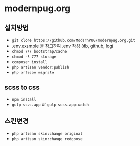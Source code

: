# modernpug.org

## 설치방법
- `git clone https://github.com/ModernPUG/modernpug.org.git`
- .env.example 을 참고하여 .env 작성 (db, github, log)
- `chmod 777 bootstrap/cache`
- `chmod -R 777 storage`
- `composer install`
- `php artisan vendor:publish`
- `php artisan migrate`

## scss to css
- `npm install`
- `gulp scss.app` or `gulp scss.app:watch`

## 스킨변경
- `php artisan skin:change original`
- `php artisan skin:change redgoose`
